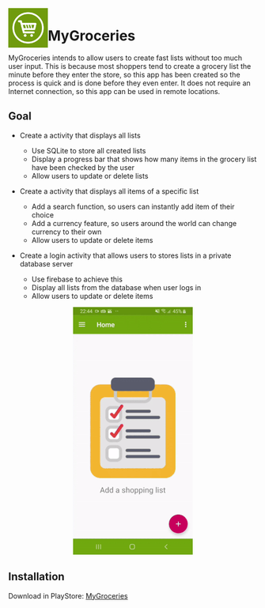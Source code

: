 <img align="left" width="80" height="80" src="https://github.com/ish2nv/MyGroceries/blob/master/logoimg/groceryicon.jpg" alt="Logo">

# MyGroceries

MyGroceries intends to allow users to create fast lists without too much user input. This is because most shoppers tend to create a grocery list the minute before they enter the store, so this app has been created so the process is quick and is done before they even enter. It does not require an Internet connection, so this app can be used in remote locations.

## Goal

* Create a activity that displays all lists
    - Use SQLite to store all created lists
    - Display a progress bar that shows how many items in the grocery list have been checked by the user
    - Allow users to update or delete lists

* Create a activity that displays all items of a specific list
    - Add a search function, so users can instantly add item of their choice
    - Add a currency feature, so users around the world can change currency to their own
    - Allow users to update or delete items
    
* Create a login activity that allows users to stores lists in a private database server
    - Use firebase to achieve this
    - Display all lists from the database when user logs in
    - Allow users to update or delete items
    
    
<p align="center">
  <img src="https://github.com/ish2nv/MyGroceries/blob/master/logoimg/hijrigiftutorial3.gif" alt="app tutorial">
</p>


## Installation


Download in PlayStore: [MyGroceries](https://play.google.com/store/apps/details?id=com.groccery.groceryshoppinglist&hl=en_GB)



